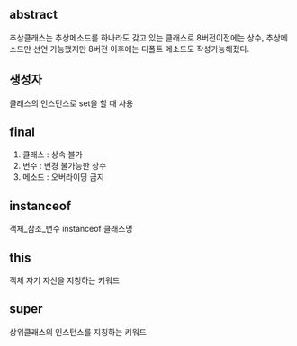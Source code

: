 ## abstract
추상클래스는 추상메소드를 하나라도 갖고 있는 클래스로 8버전이전에는 상수, 추상메소드만 선언 가능했지만 8버전 이후에는 디폴트 메소드도 작성가능해졌다.

## 생성자
클래스의 인스턴스로 set을 할 때 사용

## final

1. 클래스 : 상속 불가
2. 변수 : 변경 불가능한 상수
3. 메소드 : 오버라이딩 금지

## instanceof
객체_참조_변수 instanceof 클래스명

## this
객체 자기 자신을 지칭하는 키워드

## super
상위클래스의 인스턴스를 지칭하는 키워드
